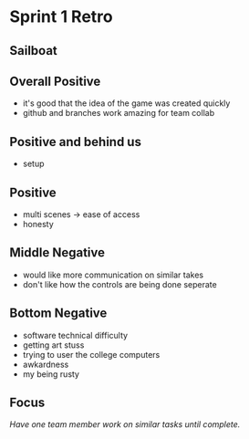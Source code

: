 # Sprint 1 Retro

## Sailboat

## Overall Positive
* it's good that the idea of the game was created quickly
* github and branches work amazing for team collab

## Positive and behind us
* setup

## Positive
* multi scenes -> ease of access
* honesty

## Middle Negative
* would like more communication on similar takes
* don't like how the controls are being done seperate

## Bottom Negative
* software technical difficulty
* getting art stuss
* trying to user the college computers
* awkardness
* my being rusty

## Focus

_Have one team member work on similar tasks until complete._
